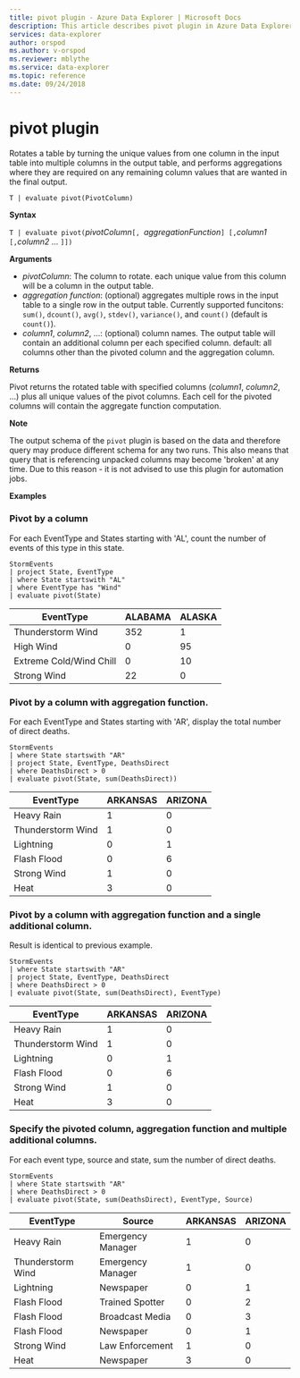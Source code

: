 ```yaml
---
title: pivot plugin - Azure Data Explorer | Microsoft Docs
description: This article describes pivot plugin in Azure Data Explorer.
services: data-explorer
author: orspod
ms.author: v-orspod
ms.reviewer: mblythe
ms.service: data-explorer
ms.topic: reference
ms.date: 09/24/2018
---
```

# pivot plugin

Rotates a table by turning the unique values from one column in the input table into multiple columns
in the output table, and performs aggregations where they are required on any remaining column values 
that are wanted in the final output.

```kusto
T | evaluate pivot(PivotColumn)
```

**Syntax**

`T | evaluate pivot(`*pivotColumn*`[, `*aggregationFunction*`] [,`*column1* `[,`*column2* ... `]])`

**Arguments**

* *pivotColumn*: The column to rotate. each unique value from this column will be a column in the output table.
* *aggregation function*: (optional) aggregates multiple rows in the input table to a single row in the output table. Currently supported funcitons: `sum()`, `dcount()`, `avg()`, `stdev()`, `variance()`, and `count()` (default is `count()`).
* *column1*, *column2*, ...: (optional) column names. The output table will contain an additional column per each specified column. default: all columns other than the pivoted column and the aggregation column.

**Returns**

Pivot returns the rotated table with specified columns (*column1*, *column2*, ...) plus all unique values of the pivot columns. Each cell for the pivoted columns will contain the aggregate function computation.

**Note**

The output schema of the `pivot` plugin is based on the data and therefore query may produce different schema for any two runs. This also means that query that is referencing unpacked columns may become 'broken' at any time. Due to this reason - it is not advised to use this plugin for automation jobs.

**Examples**

### Pivot by a column

For each EventType and States starting with 'AL', count the number of events of this type in this state.

```kusto
StormEvents
| project State, EventType 
| where State startswith "AL" 
| where EventType has "Wind" 
| evaluate pivot(State)
```

|EventType|ALABAMA|ALASKA|
|---|---|---|
|Thunderstorm Wind|352|1|
|High Wind|0|95|
|Extreme Cold/Wind Chill|0|10|
|Strong Wind|22|0|


### Pivot by a column with aggregation function.

For each EventType and States starting with 'AR', display the total number of direct deaths.

```kusto
StormEvents 
| where State startswith "AR" 
| project State, EventType, DeathsDirect 
| where DeathsDirect > 0
| evaluate pivot(State, sum(DeathsDirect))
```

|EventType|ARKANSAS|ARIZONA|
|---|---|---|
|Heavy Rain|1|0|
|Thunderstorm Wind|1|0|
|Lightning|0|1|
|Flash Flood|0|6|
|Strong Wind|1|0|
|Heat|3|0|


### Pivot by a column with aggregation function and a single additional column.

Result is identical to previous example.

```kusto
StormEvents 
| where State startswith "AR" 
| project State, EventType, DeathsDirect 
| where DeathsDirect > 0
| evaluate pivot(State, sum(DeathsDirect), EventType)
```

|EventType|ARKANSAS|ARIZONA|
|---|---|---|
|Heavy Rain|1|0|
|Thunderstorm Wind|1|0|
|Lightning|0|1|
|Flash Flood|0|6|
|Strong Wind|1|0|
|Heat|3|0|


### Specify the pivoted column, aggregation function and multiple additional columns.

For each event type, source and state, sum the number of direct deaths.

```kusto
StormEvents 
| where State startswith "AR" 
| where DeathsDirect > 0
| evaluate pivot(State, sum(DeathsDirect), EventType, Source)
```

|EventType|Source|ARKANSAS|ARIZONA|
|---|---|---|---|
|Heavy Rain|Emergency Manager|1|0|
|Thunderstorm Wind|Emergency Manager|1|0|
|Lightning|Newspaper|0|1|
|Flash Flood|Trained Spotter|0|2|
|Flash Flood|Broadcast Media|0|3|
|Flash Flood|Newspaper|0|1|
|Strong Wind|Law Enforcement|1|0|
|Heat|Newspaper|3|0|
